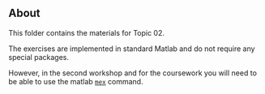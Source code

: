 ## About

This folder contains the materials for Topic 02.

The exercises are implemented in standard Matlab and do not require any special packages.

However, in the second workshop and for the coursework you will need to be able to use the matlab [`mex`](https://uk.mathworks.com/help/matlab/ref/mex.html) command. 
